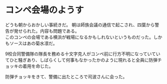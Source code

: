 # コンペ会場のようす

どうも朝からおかしい事続きだ。
朝は師族会議の通信で起こされ、四葉から警告が発せられた。内容も問題である。  
このコンペの会場である横浜が戦場になるかもしれないというものだった。しかもソースはあの菊水凛だ。

9校合同警備隊の隊長を務める十文字克人がコンペ前に行方不明になっていていてひと騒ぎあり、しばらくして何事もなかったかのように現れると全員に防弾チョッキの着用を命じた。

防弾チョッキをきて、警備に出たところで司波さんに会った。
